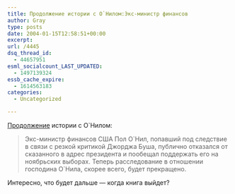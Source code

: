```yaml
---
title: Продолжение истории с О`Нилом:Экс-министр финансов
author: Gray
type: posts
date: 2004-01-15T12:58:51+00:00
excerpt:
url: /4445
dsq_thread_id:
  - 44657951
esml_socialcount_LAST_UPDATED:
  - 1497139324
essb_cache_expire:
  - 1614563183
categories:
  - Uncategorized

---
```








<a href="http://www.kommersant.ru/doc.html?docId=440828" target="_blank">Продолжение</a> истории с О\`Нилом:

> Экс-министр финансов США Пол О\`Нил, попавший под следствие в связи с резкой критикой Джорджа Буша, публично отказался от сказанного в адрес президента и пообещал поддержать его на ноябрьских выборах. Теперь расследование в отношении господина О\`Нила, скорее всего, будет прекращено. 

Интересно, что будет дальше &#8212; когда книга выйдет?